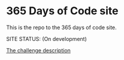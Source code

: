 # 365 Days of Code site

This is the repo to the 365 days of code site.

SITE STATUS: (On development)

[The challenge description](http://erikprogramador.com.br/2017/03/21/meu-novo-desafio/)

